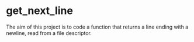 # get_next_line
The aim of this project is to code a function that returns a line ending with a newline, read from a file descriptor.
